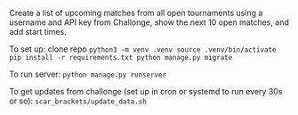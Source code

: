 Create a list of upcoming matches from all open tournaments using a username and API key from Challonge, show the next 10 open matches, and add start times.

To set up: 
clone repo
`python3 -m venv .venv
source .venv/bin/activate
pip install -r requirements.txt
python manage.py migrate`


To run server:
`python manage.py runserver`


To get updates from challonge (set up in cron or systemd to run every 30s or so):
`scar_brackets/update_data.sh`
